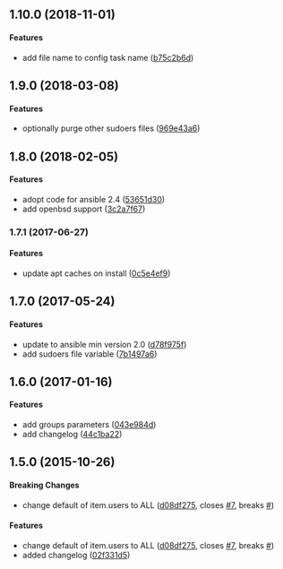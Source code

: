 <a name="1.10.0"></a>
## 1.10.0 (2018-11-01)


#### Features

*   add file name to config task name ([b75c2b6d](https://github.com/weareinteractive/ansible-sudo/commit/b75c2b6d3129804fa6af14b5da7af11ae3acc4b7))



<a name="1.9.0"></a>
## 1.9.0 (2018-03-08)


#### Features

*   optionally purge other sudoers files ([969e43a6](https://github.com/weareinteractive/ansible-sudo/commit/969e43a6ff6b8a0934bb7932fd1547e389f1ffc9))



<a name="1.8.0"></a>
## 1.8.0 (2018-02-05)


#### Features

*   adopt code for ansible 2.4 ([53651d30](https://github.com/weareinteractive/ansible-sudo/commit/53651d30b7466ec2bab11abc45344bd6d1af30e2))
*   add openbsd support ([3c2a7f67](https://github.com/weareinteractive/ansible-sudo/commit/3c2a7f676f03a041b5bcf433f383fccce2945e79))



<a name="1.7.1"></a>
### 1.7.1 (2017-06-27)


#### Features

*   update apt caches on install ([0c5e4ef9](https://github.com/weareinteractive/ansible-sudo/commit/0c5e4ef9ee0f0c95f633695684b1839e474405c5))



<a name="1.7.0"></a>
## 1.7.0 (2017-05-24)


#### Features

*   update to ansible min version 2.0 ([d78f975f](https://github.com/weareinteractive/ansible-sudo/commit/d78f975ffe44be933c3f85cf12cc3bf5a1b5dce6))
*   add sudoers file variable ([7b1497a6](https://github.com/weareinteractive/ansible-sudo/commit/7b1497a6a1aeee4d32e37d8e5c683fce39cd833a))



<a name="1.6.0"></a>
## 1.6.0 (2017-01-16)


#### Features

*   add groups parameters ([043e984d](https://github.com/weareinteractive/ansible-sudo/commit/043e984d819fcf5e0efb5dbcfe1fd56320c5599c))
*   add changelog ([44c1ba22](https://github.com/weareinteractive/ansible-sudo/commit/44c1ba221d9bfc237909358852f4d7506f40da25))



<a name="1.5.0"></a>
## 1.5.0 (2015-10-26)


#### Breaking Changes

*   change default of item.users to ALL ([d08df275](https://github.com/weareinteractive/ansible-sudo/commit/d08df275b43b4bf82530c21db97dcd92804a3dda), closes [#7](https://github.com/weareinteractive/ansible-sudo/issues/7), breaks [#](https://github.com/weareinteractive/ansible-sudo/issues/))

#### Features

*   change default of item.users to ALL ([d08df275](https://github.com/weareinteractive/ansible-sudo/commit/d08df275b43b4bf82530c21db97dcd92804a3dda), closes [#7](https://github.com/weareinteractive/ansible-sudo/issues/7), breaks [#](https://github.com/weareinteractive/ansible-sudo/issues/))
*   added changelog ([02f331d5](https://github.com/weareinteractive/ansible-sudo/commit/02f331d5bbaf2e2c80e4f9ef8f61611bdb3d7324))
